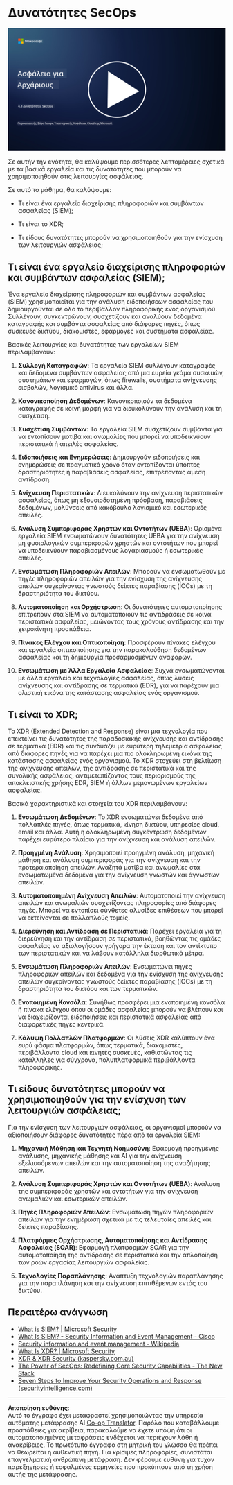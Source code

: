 <!--
CO_OP_TRANSLATOR_METADATA:
{
  "original_hash": "553eb694c89f1caca0694e8d8ab89e0e",
  "translation_date": "2025-09-03T21:45:22+00:00",
  "source_file": "4.3 SecOps capabilities.md",
  "language_code": "el"
}
-->
# Δυνατότητες SecOps

[![Παρακολουθήστε το βίντεο](../../translated_images/4-3_placeholder.e6e2ff578a715178985449c7f550e382f9b199847b709653a5e0af6145a8e82f.el.png)](https://learn-video.azurefd.net/vod/player?id=bdbc1c7c-307b-4519-b8ad-b142434c0461)

Σε αυτήν την ενότητα, θα καλύψουμε περισσότερες λεπτομέρειες σχετικά με τα βασικά εργαλεία και τις δυνατότητες που μπορούν να χρησιμοποιηθούν στις λειτουργίες ασφάλειας.

Σε αυτό το μάθημα, θα καλύψουμε:

- Τι είναι ένα εργαλείο διαχείρισης πληροφοριών και συμβάντων ασφαλείας (SIEM);

- Τι είναι το XDR;

- Τι είδους δυνατότητες μπορούν να χρησιμοποιηθούν για την ενίσχυση των λειτουργιών ασφάλειας;

## Τι είναι ένα εργαλείο διαχείρισης πληροφοριών και συμβάντων ασφαλείας (SIEM);

Ένα εργαλείο διαχείρισης πληροφοριών και συμβάντων ασφαλείας (SIEM) χρησιμοποιείται για την ανάλυση ειδοποιήσεων ασφαλείας που δημιουργούνται σε όλο το περιβάλλον πληροφορικής ενός οργανισμού. Συλλέγουν, συγκεντρώνουν, συσχετίζουν και αναλύουν δεδομένα καταγραφής και συμβάντα ασφαλείας από διάφορες πηγές, όπως συσκευές δικτύου, διακομιστές, εφαρμογές και συστήματα ασφαλείας.

Βασικές λειτουργίες και δυνατότητες των εργαλείων SIEM περιλαμβάνουν:

1. **Συλλογή Καταγραφών**: Τα εργαλεία SIEM συλλέγουν καταγραφές και δεδομένα συμβάντων ασφαλείας από μια ευρεία γκάμα συσκευών, συστημάτων και εφαρμογών, όπως firewalls, συστήματα ανίχνευσης εισβολών, λογισμικό antivirus και άλλα.

2. **Κανονικοποίηση Δεδομένων**: Κανονικοποιούν τα δεδομένα καταγραφής σε κοινή μορφή για να διευκολύνουν την ανάλυση και τη συσχέτιση.

3. **Συσχέτιση Συμβάντων**: Τα εργαλεία SIEM συσχετίζουν συμβάντα για να εντοπίσουν μοτίβα και ανωμαλίες που μπορεί να υποδεικνύουν περιστατικά ή απειλές ασφαλείας.

4. **Ειδοποιήσεις και Ενημερώσεις**: Δημιουργούν ειδοποιήσεις και ενημερώσεις σε πραγματικό χρόνο όταν εντοπίζονται ύποπτες δραστηριότητες ή παραβιάσεις ασφαλείας, επιτρέποντας άμεση αντίδραση.

5. **Ανίχνευση Περιστατικών**: Διευκολύνουν την ανίχνευση περιστατικών ασφαλείας, όπως μη εξουσιοδοτημένη πρόσβαση, παραβιάσεις δεδομένων, μολύνσεις από κακόβουλο λογισμικό και εσωτερικές απειλές.

6. **Ανάλυση Συμπεριφοράς Χρηστών και Οντοτήτων (UEBA)**: Ορισμένα εργαλεία SIEM ενσωματώνουν δυνατότητες UEBA για την ανίχνευση μη φυσιολογικών συμπεριφορών χρηστών και οντοτήτων που μπορεί να υποδεικνύουν παραβιασμένους λογαριασμούς ή εσωτερικές απειλές.

7. **Ενσωμάτωση Πληροφοριών Απειλών**: Μπορούν να ενσωματωθούν με πηγές πληροφοριών απειλών για την ενίσχυση της ανίχνευσης απειλών συγκρίνοντας γνωστούς δείκτες παραβίασης (IOCs) με τη δραστηριότητα του δικτύου.

8. **Αυτοματοποίηση και Ορχήστρωση**: Οι δυνατότητες αυτοματοποίησης επιτρέπουν στα SIEM να αυτοματοποιούν τις αντιδράσεις σε κοινά περιστατικά ασφαλείας, μειώνοντας τους χρόνους αντίδρασης και την χειροκίνητη προσπάθεια.

9. **Πίνακες Ελέγχου και Οπτικοποίηση**: Προσφέρουν πίνακες ελέγχου και εργαλεία οπτικοποίησης για την παρακολούθηση δεδομένων ασφαλείας και τη δημιουργία προσαρμοσμένων αναφορών.

10. **Ενσωμάτωση με Άλλα Εργαλεία Ασφαλείας**: Συχνά ενσωματώνονται με άλλα εργαλεία και τεχνολογίες ασφαλείας, όπως λύσεις ανίχνευσης και αντίδρασης σε τερματικά (EDR), για να παρέχουν μια ολιστική εικόνα της κατάστασης ασφαλείας ενός οργανισμού.

## Τι είναι το XDR;

Το XDR (Extended Detection and Response) είναι μια τεχνολογία που επεκτείνει τις δυνατότητες της παραδοσιακής ανίχνευσης και αντίδρασης σε τερματικά (EDR) και τις συνδυάζει με ευρύτερη τηλεμετρία ασφαλείας από διάφορες πηγές για να παρέχει μια πιο ολοκληρωμένη εικόνα της κατάστασης ασφαλείας ενός οργανισμού. Το XDR στοχεύει στη βελτίωση της ανίχνευσης απειλών, της αντίδρασης σε περιστατικά και της συνολικής ασφάλειας, αντιμετωπίζοντας τους περιορισμούς της αποκλειστικής χρήσης EDR, SIEM ή άλλων μεμονωμένων εργαλείων ασφαλείας.

Βασικά χαρακτηριστικά και στοιχεία του XDR περιλαμβάνουν:

1. **Ενσωμάτωση Δεδομένων**: Το XDR ενσωματώνει δεδομένα από πολλαπλές πηγές, όπως τερματικά, κίνηση δικτύου, υπηρεσίες cloud, email και άλλα. Αυτή η ολοκληρωμένη συγκέντρωση δεδομένων παρέχει ευρύτερο πλαίσιο για την ανίχνευση και ανάλυση απειλών.

2. **Προηγμένη Ανάλυση**: Χρησιμοποιεί προηγμένη ανάλυση, μηχανική μάθηση και ανάλυση συμπεριφοράς για την ανίχνευση και την προτεραιοποίηση απειλών. Αναζητά μοτίβα και ανωμαλίες στα ενσωματωμένα δεδομένα για την ανίχνευση γνωστών και άγνωστων απειλών.

3. **Αυτοματοποιημένη Ανίχνευση Απειλών**: Αυτοματοποιεί την ανίχνευση απειλών και ανωμαλιών συσχετίζοντας πληροφορίες από διάφορες πηγές. Μπορεί να εντοπίσει σύνθετες αλυσίδες επιθέσεων που μπορεί να εκτείνονται σε πολλαπλούς τομείς.

4. **Διερεύνηση και Αντίδραση σε Περιστατικά**: Παρέχει εργαλεία για τη διερεύνηση και την αντίδραση σε περιστατικά, βοηθώντας τις ομάδες ασφαλείας να αξιολογήσουν γρήγορα την έκταση και τον αντίκτυπο των περιστατικών και να λάβουν κατάλληλα διορθωτικά μέτρα.

5. **Ενσωμάτωση Πληροφοριών Απειλών**: Ενσωματώνει πηγές πληροφοριών απειλών και δεδομένα για την ενίσχυση της ανίχνευσης απειλών συγκρίνοντας γνωστούς δείκτες παραβίασης (IOCs) με τη δραστηριότητα του δικτύου και των τερματικών.

6. **Ενοποιημένη Κονσόλα**: Συνήθως προσφέρει μια ενοποιημένη κονσόλα ή πίνακα ελέγχου όπου οι ομάδες ασφαλείας μπορούν να βλέπουν και να διαχειρίζονται ειδοποιήσεις και περιστατικά ασφαλείας από διαφορετικές πηγές κεντρικά.

7. **Κάλυψη Πολλαπλών Πλατφορμών**: Οι λύσεις XDR καλύπτουν ένα ευρύ φάσμα πλατφορμών, όπως τερματικά, διακομιστές, περιβάλλοντα cloud και κινητές συσκευές, καθιστώντας τις κατάλληλες για σύγχρονα, πολυπλατφορμικά περιβάλλοντα πληροφορικής.

## Τι είδους δυνατότητες μπορούν να χρησιμοποιηθούν για την ενίσχυση των λειτουργιών ασφάλειας;

Για την ενίσχυση των λειτουργιών ασφάλειας, οι οργανισμοί μπορούν να αξιοποιήσουν διάφορες δυνατότητες πέρα από τα εργαλεία SIEM:

1. **Μηχανική Μάθηση και Τεχνητή Νοημοσύνη**: Εφαρμογή προηγμένης ανάλυσης, μηχανικής μάθησης και AI για την ανίχνευση εξελισσόμενων απειλών και την αυτοματοποίηση της αναζήτησης απειλών.

2. **Ανάλυση Συμπεριφοράς Χρηστών και Οντοτήτων (UEBA)**: Ανάλυση της συμπεριφοράς χρηστών και οντοτήτων για την ανίχνευση ανωμαλιών και εσωτερικών απειλών.

3. **Πηγές Πληροφοριών Απειλών**: Ενσωμάτωση πηγών πληροφοριών απειλών για την ενημέρωση σχετικά με τις τελευταίες απειλές και δείκτες παραβίασης.

4. **Πλατφόρμες Ορχήστρωσης, Αυτοματοποίησης και Αντίδρασης Ασφαλείας (SOAR)**: Εφαρμογή πλατφορμών SOAR για την αυτοματοποίηση της αντίδρασης σε περιστατικά και την απλοποίηση των ροών εργασίας λειτουργιών ασφαλείας.

5. **Τεχνολογίες Παραπλάνησης**: Ανάπτυξη τεχνολογιών παραπλάνησης για την παραπλάνηση και την ανίχνευση επιτιθέμενων εντός του δικτύου.

## Περαιτέρω ανάγνωση

- [What is SIEM? | Microsoft Security](https://www.microsoft.com/security/business/security-101/what-is-siem?WT.mc_id=academic-96948-sayoung)
- [What Is SIEM? - Security Information and Event Management - Cisco](https://www.cisco.com/c/en/us/products/security/what-is-siem.html)
- [Security information and event management - Wikipedia](https://en.wikipedia.org/wiki/Security_information_and_event_management)
- [What Is XDR? | Microsoft Security](https://www.microsoft.com/security/business/security-101/what-is-xdr?WT.mc_id=academic-96948-sayoung)
- [XDR & XDR Security (kaspersky.com.au)](https://www.kaspersky.com.au/resource-center/definitions/what-is-xdr)
- [The Power of SecOps: Redefining Core Security Capabilities - The New Stack](https://thenewstack.io/the-power-of-secops-redefining-core-security-capabilities/)
- [Seven Steps to Improve Your Security Operations and Response (securityintelligence.com)](https://securityintelligence.com/seven-steps-to-improve-your-security-operations-and-response/)

---

**Αποποίηση ευθύνης**:  
Αυτό το έγγραφο έχει μεταφραστεί χρησιμοποιώντας την υπηρεσία αυτόματης μετάφρασης AI [Co-op Translator](https://github.com/Azure/co-op-translator). Παρόλο που καταβάλλουμε προσπάθειες για ακρίβεια, παρακαλούμε να έχετε υπόψη ότι οι αυτοματοποιημένες μεταφράσεις ενδέχεται να περιέχουν λάθη ή ανακρίβειες. Το πρωτότυπο έγγραφο στη μητρική του γλώσσα θα πρέπει να θεωρείται η αυθεντική πηγή. Για κρίσιμες πληροφορίες, συνιστάται επαγγελματική ανθρώπινη μετάφραση. Δεν φέρουμε ευθύνη για τυχόν παρεξηγήσεις ή εσφαλμένες ερμηνείες που προκύπτουν από τη χρήση αυτής της μετάφρασης.